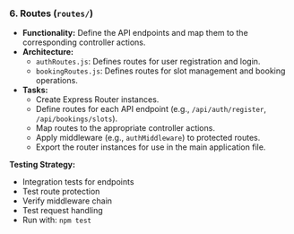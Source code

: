 ### 6. Routes (`routes/`)

*   **Functionality:** Define the API endpoints and map them to the corresponding controller actions.
*   **Architecture:**
    *   `authRoutes.js`: Defines routes for user registration and login.
    *   `bookingRoutes.js`: Defines routes for slot management and booking operations.
*   **Tasks:**
    *   Create Express Router instances.
    *   Define routes for each API endpoint (e.g., `/api/auth/register`, `/api/bookings/slots`).
    *   Map routes to the appropriate controller actions.
    *   Apply middleware (e.g., `authMiddleware`) to protected routes.
    *   Export the router instances for use in the main application file.

**Testing Strategy:**
- Integration tests for endpoints
- Test route protection
- Verify middleware chain
- Test request handling
- Run with: `npm test`